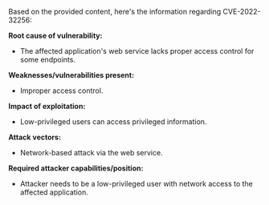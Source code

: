 Based on the provided content, here's the information regarding CVE-2022-32256:

**Root cause of vulnerability:**
- The affected application's web service lacks proper access control for some endpoints.

**Weaknesses/vulnerabilities present:**
- Improper access control.

**Impact of exploitation:**
- Low-privileged users can access privileged information.

**Attack vectors:**
- Network-based attack via the web service.

**Required attacker capabilities/position:**
- Attacker needs to be a low-privileged user with network access to the affected application.